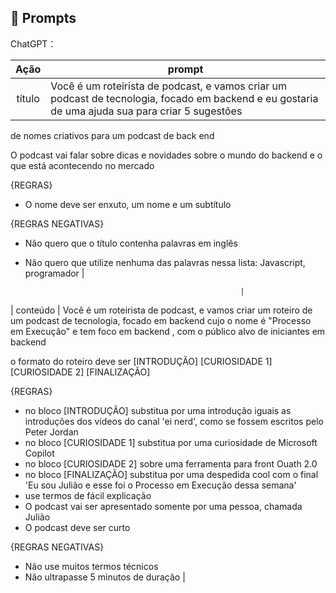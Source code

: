 ## 🧠 Prompts


ChatGPT：

|   Ação   | prompt                                                                                                                                                                                                                                                                         |
| :------: | ------------------------------------------------------------------------------------------------------------------------------------------------------------------------------------------------------------------------------------------------------------------------------ |
|  título  | Você é um roteirista de podcast, e vamos criar um podcast de tecnologia, focado em backend e eu gostaria de uma ajuda sua para criar 5 sugestões 
de nomes criativos para um podcast de back end 

O podcast vai falar sobre dicas e novidades sobre o mundo do backend e o que está acontecendo no mercado 

{REGRAS}

- O nome deve ser enxuto, um nome e um subtítulo


{REGRAS NEGATIVAS}

- Não quero que o título contenha palavras em inglês
- Não quero que utilize nenhuma das palavras nessa lista: Javascript, programador     |





                                                      |
| conteúdo | Você é um roteirista de podcast, e vamos criar um  roteiro de um podcast de tecnologia, focado em backend cujo o nome é "Processo em Execução" e tem foco em backend ,  com o público alvo de iniciantes em backend 

o formato do roteiro deve ser
[INTRODUÇÃO]
[CURIOSIDADE 1]
[CURIOSIDADE 2]
[FINALIZAÇÃO]

{REGRAS}

- no bloco [INTRODUÇÃO] substitua por uma introdução iguais as introduções dos vídeos do canal 'ei nerd', como se fossem escritos pelo Peter Jordan
- no bloco [CURIOSIDADE 1] substitua por uma curiosidade de Microsoft Copilot
- no bloco [CURIOSIDADE 2] sobre uma ferramenta para front Ouath 2.0 
- no bloco [FINALIZAÇÃO] substitua por uma despedida cool com o final 'Eu sou Julião e esse foi o Processo em Execução dessa semana' 
- use termos de fácil explicação
- O podcast vai ser apresentado somente por uma pessoa, chamada Julião
- O podcast deve ser curto

{REGRAS NEGATIVAS}

- Não use muitos termos técnicos
- Não ultrapasse 5 minutos de duração |


